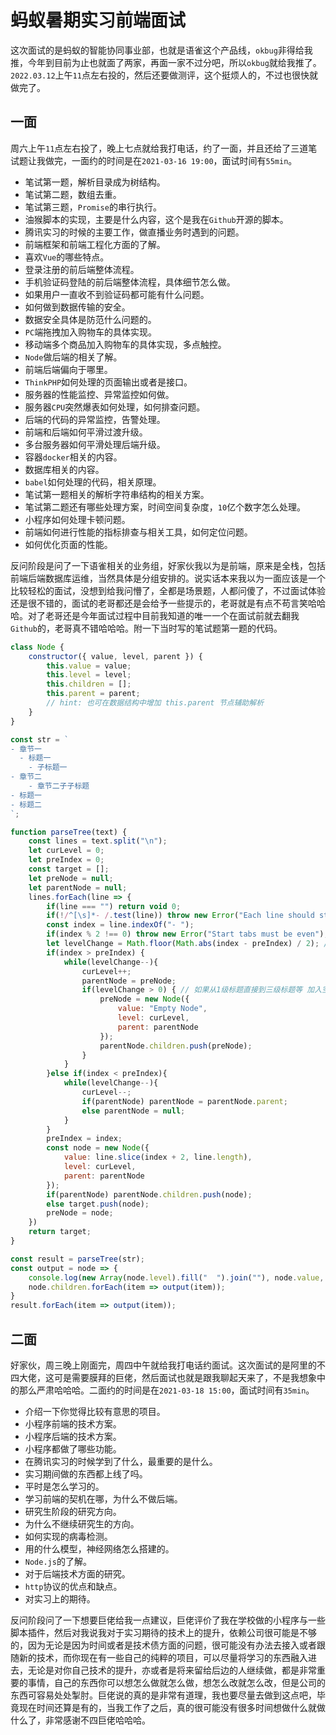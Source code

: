 # 蚂蚁暑期实习前端面试
这次面试的是蚂蚁的智能协同事业部，也就是语雀这个产品线，`okbug`非得给我推，今年到目前为止也就面了两家，再面一家不过分吧，所以`okbug`就给我推了。`2022.03.12`上午`11`点左右投的，然后还要做测评，这个挺烦人的，不过也很快就做完了。

## 一面
周六上午`11`点左右投了，晚上七点就给我打电话，约了一面，并且还给了三道笔试题让我做完，一面约的时间是在`2021-03-16 19:00`，面试时间有`55min`。

* 笔试第一题，解析目录成为树结构。
* 笔试第二题，数组去重。
* 笔试第三题，`Promise`的串行执行。
* 油猴脚本的实现，主要是什么内容，这个是我在`Github`开源的脚本。
* 腾讯实习的时候的主要工作，做直播业务时遇到的问题。
* 前端框架和前端工程化方面的了解。
* 喜欢`Vue`的哪些特点。
* 登录注册的前后端整体流程。
* 手机验证码登陆的前后端整体流程，具体细节怎么做。
* 如果用户一直收不到验证码都可能有什么问题。
* 如何做到数据传输的安全。
* 数据安全具体是防范什么问题的。
* `PC`端拖拽加入购物车的具体实现。
* 移动端多个商品加入购物车的具体实现，多点触控。
* `Node`做后端的相关了解。
* 前端后端偏向于哪里。
* `ThinkPHP`如何处理的页面输出或者是接口。
* 服务器的性能监控、异常监控如何做。
* 服务器`CPU`突然爆表如何处理，如何排查问题。
* 后端的代码的异常监控，告警处理。
* 前端和后端如何平滑过渡升级。
* 多台服务器如何平滑处理后端升级。
* 容器`docker`相关的内容。
* 数据库相关的内容。
* `babel`如何处理的代码，相关原理。
* 笔试第一题相关的解析字符串结构的相关方案。
* 笔试第二题还有哪些处理方案，时间空间复杂度，`10`亿个数字怎么处理。
* 小程序如何处理卡顿问题。
* 前端如何进行性能的指标排查与相关工具，如何定位问题。
* 如何优化页面的性能。

反问阶段是问了一下语雀相关的业务组，好家伙我以为是前端，原来是全栈，包括前端后端数据库运维，当然具体是分组安排的。说实话本来我以为一面应该是一个比较轻松的面试，没想到给我问懵了，全都是场景题，人都问傻了，不过面试体验还是很不错的，面试的老哥都还是会给予一些提示的，老哥就是有点不苟言笑哈哈哈。对了老哥还是今年面试过程中目前我知道的唯一一个在面试前就去翻我`Github`的，老哥真不错哈哈哈。附一下当时写的笔试题第一题的代码。

```javascript
class Node {
    constructor({ value, level, parent }) {
        this.value = value;
        this.level = level;
        this.children = [];
        this.parent = parent;
        // hint: 也可在数据结构中增加 this.parent 节点辅助解析
    }
}

const str = `
- 章节一
  - 标题一
    - 子标题一
- 章节二
    - 章节二子子标题
- 标题一
- 标题二
`;

function parseTree(text) {
    const lines = text.split("\n");
    let curLevel = 0;
    let preIndex = 0;
    const target = [];
    let preNode = null;
    let parentNode = null;
    lines.forEach(line => {
        if(line === "") return void 0;
        if(!/^[\s]*- /.test(line)) throw new Error("Each line should start with - ");
        const index = line.indexOf("- ");
        if(index % 2 !== 0) throw new Error("Start tabs must be even");
        let levelChange = Math.floor(Math.abs(index - preIndex) / 2); // 层级变动
        if(index > preIndex) {
            while(levelChange--){
                curLevel++;
                parentNode = preNode;
                if(levelChange > 0) { // 如果从1级标题直接到三级标题等 加入空节点
                    preNode = new Node({
                        value: "Empty Node",
                        level: curLevel,
                        parent: parentNode
                    });
                    parentNode.children.push(preNode);
                }
            }
        }else if(index < preIndex){
            while(levelChange--){
                curLevel--;
                if(parentNode) parentNode = parentNode.parent;
                else parentNode = null;
            }
        } 
        preIndex = index;
        const node = new Node({
            value: line.slice(index + 2, line.length), 
            level: curLevel, 
            parent: parentNode
        });
        if(parentNode) parentNode.children.push(node);
        else target.push(node);
        preNode = node;
    })
    return target;
}

const result = parseTree(str);
const output = node => {
    console.log(new Array(node.level).fill("  ").join(""), node.value, node.level);
    node.children.forEach(item => output(item));
}
result.forEach(item => output(item));
```

## 二面
好家伙，周三晚上刚面完，周四中午就给我打电话约面试。这次面试的是阿里的不四大佬，这可是需要膜拜的巨佬，然后面试也就是跟我聊起天来了，不是我想象中的那么严肃哈哈哈。二面约的时间是在`2021-03-18 15:00`，面试时间有`35min`。

* 介绍一下你觉得比较有意思的项目。
* 小程序前端的技术方案。
* 小程序后端的技术方案。
* 小程序都做了哪些功能。
* 在腾讯实习的时候学到了什么，最重要的是什么。
* 实习期间做的东西都上线了吗。
* 平时是怎么学习的。
* 学习前端的契机在哪，为什么不做后端。
* 研究生阶段的研究方向。
* 为什么不继续研究生的方向。
* 如何实现的病毒检测。
* 用的什么模型，神经网络怎么搭建的。
* `Node.js`的了解。
* 对于后端技术方面的研究。
* `http`协议的优点和缺点。
* 对实习上的期待。

反问阶段问了一下想要巨佬给我一点建议，巨佬评价了我在学校做的小程序与一些脚本插件，然后对我说我对于实习期待的技术上的提升，依赖公司很可能是不够的，因为无论是因为时间或者是技术债方面的问题，很可能没有办法去接入或者跟随新的技术，而你现在有一些自己的纯粹的项目，可以尽量将学习的东西融入进去，无论是对你自己技术的提升，亦或者是将来留给后边的人继续做，都是非常重要的事情，自己的东西你可以想怎么做就怎么做，想怎么改就怎么改，但是公司的东西可容易处处掣肘。巨佬说的真的是非常有道理，我也要尽量去做到这点吧，毕竟现在时间还算是有的，当我工作了之后，真的很可能没有很多时间想做什么就做什么了，非常感谢不四巨佬哈哈哈。


